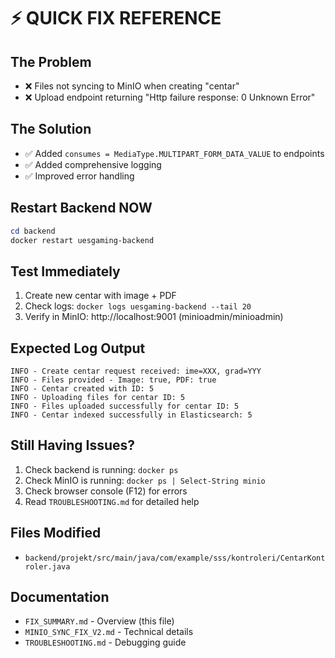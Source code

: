 # ⚡ QUICK FIX REFERENCE

## The Problem
- ❌ Files not syncing to MinIO when creating "centar"
- ❌ Upload endpoint returning "Http failure response: 0 Unknown Error"

## The Solution
- ✅ Added `consumes = MediaType.MULTIPART_FORM_DATA_VALUE` to endpoints
- ✅ Added comprehensive logging
- ✅ Improved error handling

## Restart Backend NOW
```powershell
cd backend
docker restart uesgaming-backend
```

## Test Immediately
1. Create new centar with image + PDF
2. Check logs: `docker logs uesgaming-backend --tail 20`
3. Verify in MinIO: http://localhost:9001 (minioadmin/minioadmin)

## Expected Log Output
```
INFO - Create centar request received: ime=XXX, grad=YYY
INFO - Files provided - Image: true, PDF: true
INFO - Centar created with ID: 5
INFO - Uploading files for centar ID: 5
INFO - Files uploaded successfully for centar ID: 5
INFO - Centar indexed successfully in Elasticsearch: 5
```

## Still Having Issues?
1. Check backend is running: `docker ps`
2. Check MinIO is running: `docker ps | Select-String minio`
3. Check browser console (F12) for errors
4. Read `TROUBLESHOOTING.md` for detailed help

## Files Modified
- `backend/projekt/src/main/java/com/example/sss/kontroleri/CentarKontroler.java`

## Documentation
- `FIX_SUMMARY.md` - Overview (this file)
- `MINIO_SYNC_FIX_V2.md` - Technical details
- `TROUBLESHOOTING.md` - Debugging guide
